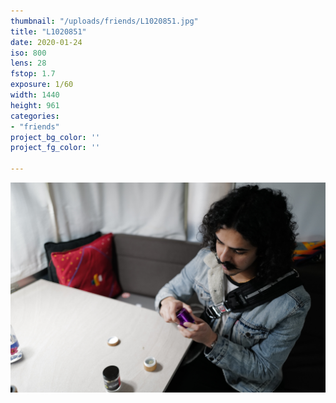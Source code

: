 ```yaml
---
thumbnail: "/uploads/friends/L1020851.jpg"
title: "L1020851"
date: 2020-01-24
iso: 800
lens: 28
fstop: 1.7
exposure: 1/60
width: 1440
height: 961
categories:
- "friends"
project_bg_color: ''
project_fg_color: ''

---
```


![img](/uploads/friends/L1020851.jpg)

